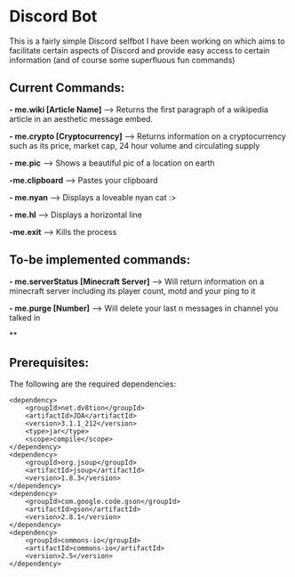 # Discord Bot
This is a fairly simple Discord selfbot I have been working on which aims to facilitate certain aspects of Discord and provide easy access to certain information (and of course some superfluous fun commands)

## **Current Commands:**
**- me.wiki [Article Name]** --> Returns the first paragraph of a wikipedia article in an aesthetic message embed.

**- me.crypto [Cryptocurrency]** --> Returns information on a cryptocurrency such as its price, market cap, 24 hour volume and circulating supply

**- me.pic** --> Shows a beautiful pic of a location on earth

**-me.clipboard** --> Pastes your clipboard

**- me.nyan** --> Displays a loveable nyan cat :>

**- me.hl** --> Displays a horizontal line

**-me.exit** --> Kills the process


## **To-be implemented commands:**
**- me.serverStatus [Minecraft Server]** --> Will return information on a minecraft server including its player count, motd and your ping to it

**- me.purge [Number]** --> Will delete your last n messages in channel you talked in

**


## **Prerequisites:**
The following are the required dependencies:
```maven
<dependency>
    <groupId>net.dv8tion</groupId>
    <artifactId>JDA</artifactId>
    <version>3.1.1_212</version>
    <type>jar</type>
    <scope>compile</scope>
</dependency>
<dependency>
    <groupId>org.jsoup</groupId>
    <artifactId>jsoup</artifactId>
    <version>1.8.3</version>
</dependency>
<dependency>
    <groupId>com.google.code.gson</groupId>
    <artifactId>gson</artifactId>
    <version>2.8.1</version>
</dependency>
<dependency>
    <groupId>commons-io</groupId>
    <artifactId>commons-io</artifactId>
    <version>2.5</version>
</dependency>
```

